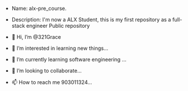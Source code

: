 - Name: alx-pre_course.

- Description: I'm now a ALX Student, this is my first repository as a full-stack engineer
Public repository 



- 👋 Hi, I’m @321Grace
- 👀 I’m interested in learning new things...
- 🌱 I’m currently learning software engineering  ...
- 💞️ I’m looking to collaborate...
- 📫 How to reach me 903011324...

<!---
321Grace/321Grace is a ✨ special ✨ repository because its `README.md` (this file) appears on your GitHub profile.
You can click the Preview link to take a look at your changes.
--->
